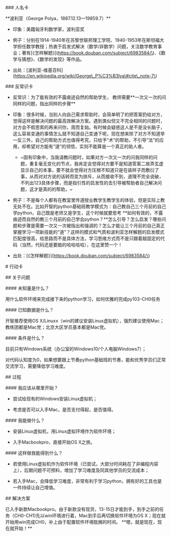 \#\#\# 人名卡

\*\*波利亚（George Polya，1887.12.13—19859.7）\*\*



- 印象：美籍匈牙利数学家，波利亚奖

- 例子：分别在1914-1940年在苏黎世联邦理工学院、1940-1953年在斯坦福大学担任数学教授；热衷于启发式解决（数学/非数学）问题，关注数学教育事业；著有\[《怎样解题》\]\(https://book.douban.com/subject/6983584/\)、《数学与猜想》、《数学的发现》等作品。

- 出处：\[波利亚-维基百科\]\(https://en.wikipedia.org/wiki/George\_P%C3%B3lya\#cite\_note-7\)



\#\#\# 反常识卡

- 反常识：为了能有效的不露痕迹自然的帮助学生， 教师需要\*\*一次又一次的问同样的问题，指出同样的步骤\*\*

- 印象：很多时候，当别人向自己需求帮助时，会简单明了的把答案扔给对方，觉得这样是解决问题的最高效解决方案。遇到类似但又不完全相同的问题时，对方会不假思索的再来问你，周而复始。有时候会疑惑这人是不是没长脑子，这么容易变通的事情怎么就不知道自己变通下呢，现在想来除了对方不知道举一反三外，自己的帮助方式也值得考究，只给予“术”的帮助，不引导“法”的应用，却希望对方能有“道”的领悟，实则不能算是一个真正的助人者。

  - ~固有印象中，当我请教问题时，如果对方一次又一次的问我同样的问题，重复毫无变化的节点，我肯定会觉得对方要不是知道答案二故弄玄虚显示自己的本事，要不就会觉得对方压根不知道只是在装样子而敷衍了事，从而对对方说的话转而变为排斥，从而接收不到，道理不完全说破，不列出123具体步骤，而是指引性的启发性的去引导被帮助者自己解决问题，这才是真的的帮助，~

- 例子：不是每个人都有在教室里传道授业教学生教学生的体验，但是实际上教无处不在。比如开智的python基础班教学模式为：自己教自己三个月前的自己学python，自己既是老师又是学生，这个时候就要思考 \*\*如何有效的，不露痕迹而自然的教三个月前的自己学会python？\*\*怎么引导？怎么启发？哪些问题和步骤是需要一次又一次被指出和强调的？怎么才能让三个月前的自己真正掌握学习一项新技能的“道”？这样的模式和气质和波利亚怎样解题的启发模式匹配度很高，给思路而不是具体方法，学习思维方式而不是只跟着敲固定的代码（当然，代码还是要敲的哈哈哈哈），在这里赞一个！

- 出处：\[《怎样解题》\]\(https://book.douban.com/subject/6983584/\)



\# 行动卡

\#\# 关于问题

\#\#\#\# 未知量是什么？

用什么软件环境来完成接下来的python学习，如何优雅的完成py103-CH0任务 

\#\#\#\# 已知数据是什么？

开智推荐使用OS X/Linuxx（win的建议安装Linux虚拟机），强烈建议使用Mac；教练团都是Mac党；北京大区学员基本都是Mac党。

\#\#\#\# 条件是什么？

目前只有Windows系统（办公室的Windows10/个人电脑Windows7）；

对代码认知度为0，如果想要跟上节奏python基础班的节奏，能和优秀学员们正常交流学习，需要降低学习难度。





\#\# 过程

\#\#\#\# 我应该从哪里开始？

- 尝试给现有的Windows安装Linux虚拟机；

- 考虑是否可以入手Mac，是否支付得起，是否值得。



\#\#\#\# 我能做什么？

- 安装Linux虚拟机，用Linux虚拟环境作为软件环境；

- 入手Macbookpro，直接开始OS X之旅。



\#\#\#\# 这样做我能得到什么？

- 若使用Linux虚拟机作为软件环境（已尝试，大部分时间耗在了非编程内容上），后期问题不可预料，增加了学习难度及同其他学员的交流成本；

- 若入手Mac，会降低学习难度，非常有利于学习python，拥有好的工具也是一件持续让自己增值。



\#\# 解决方案

已入手新款Macbookpro。由于新款没有现货，13-15日才能到手，到手之前的任务（CH0-CH1\)先以win环境进行着，Mac到手后再切换软件环境为OS X；现在就开始用win完成CH0，补上由于配置软件环境耽搁的时间。 \*\*嗯，就是现在，现在就开始！\*\*

